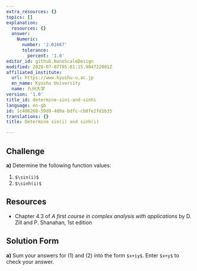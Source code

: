 ```yaml
---
extra_resources: {}
topics: []
explanation:
  resources: {}
  answer:
    Numeric:
      number: '2.01667'
      tolerance:
        percent: '1.0'
editor_id: github.NanoScaleDesign
modified: 2020-07-07T05:01:15.904722081Z
affiliated_institute:
  url: https://www.kyushu-u.ac.jp
  en_name: Kyushu University
  name: 九州大学
version: '1.0'
title_id: determine-sini-and-sinhi
language: en-gb
id: 1c406268-59d9-4d8a-bdfc-cb8fe2fd1b35
translations: {}
title: Determine sin(i) and sinh(i)

---
```


## Challenge
**a)** Determine the following function values:

1. `$\sin(i)$`
1. `$\sinh(i)$`

## Resources
- Chapter 4.3 of *A first course in complex analysis with applications* by D. Zill and P. Shanahan, 1st edition


## Solution Form
**a)** Sum your answers for (1) and (2) into the form `$x+iy$`.
Enter `$x+y$` to check your answer.